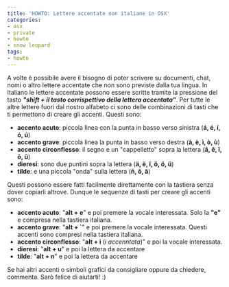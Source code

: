 ```yaml
---
title: 'HOWTO: Lettere accentate non italiane in OSX'
categories:
- osx
- private
- howto
- snow leopard
tags:
- howto
---
```

A volte è possibile avere il bisogno di poter scrivere su documenti, chat,
nomi o altro lettere accentate che non sono previste dalla tua lingua. In
Italiano le lettere accentate possono essere scritte tramite la pressione del
tasto **_"shift + il tasto corrispettivo della lettera accentata"_**. Per
tutte le altre lettere fuori dal nostro alfabeto ci sono delle combinazioni di
tasti che ti permettono di creare gli accenti. Questi sono:

  * **accento acuto**: piccola linea con la punta in basso verso sinistra (**á, é, í, ó, ú**)
  * **accento grave**: piccola linea la punta in basso verso destra (**à, è, ì, ò, ù**)
  * **accento circonflesso**: il segno e un "cappelletto" sopra la lettera (**â, ê, î, ô, û**)
  * **dieresi**: sono due puntini sopra la lettera (**ä, ë, ï, ö, ö, ü**)
  * **tilde**: e una piccola "onda" sulla lettera (**ñ, õ, ã**)
  
Questi possono essere fatti facilmente direttamente con la tastiera senza
dover copiarli altrove. Dunque le sequenze di tasti per creare gli accenti
sono:

  * **accento acuto**: "**alt + e**" e poi premere la vocale interessata. Solo la **"e"** e compresa nella tastiera italiana.
  * **accento grave**: "**alt + \`**" e poi premere la vocale interessata. Questi accenti sono compresi nella tastiera italiana.
  * **accento circonflesso**: "**alt + i** (_i accenntata_)" e poi la vocale interessata.
  * **dieresi**: "**alt + u**" e poi la lettera da accentare
  * **tilde**: "**alt + n**" e poi la lettera da accentare
  
Se hai altri accenti o simboli grafici da consigliare oppure da chiedere,
commenta. Sarò felice di aiutarti! :)

